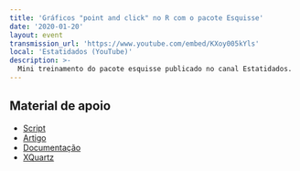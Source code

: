 ```yaml
---
title: 'Gráficos "point and click" no R com o pacote Esquisse'
date: '2020-01-20'
layout: event
transmission_url: 'https://www.youtube.com/embed/KXoy005kYls'
local: 'Estatidados (YouTube)'
description: >-
  Mini treinamento do pacote esquisse publicado no canal Estatidados.
---
```


## Material de apoio
  * [Script](https://github.com/acsjunior/esquisse-example)
  * [Artigo](https://www.linkedin.com/pulse/interface-drag-drop-para-construção-de-gráficos-r-da-silva-júnior/)
  * [Documentação](https://dreamrs.github.io/esquisse/index.html)
  * [XQuartz](https://www.xquartz.org/)